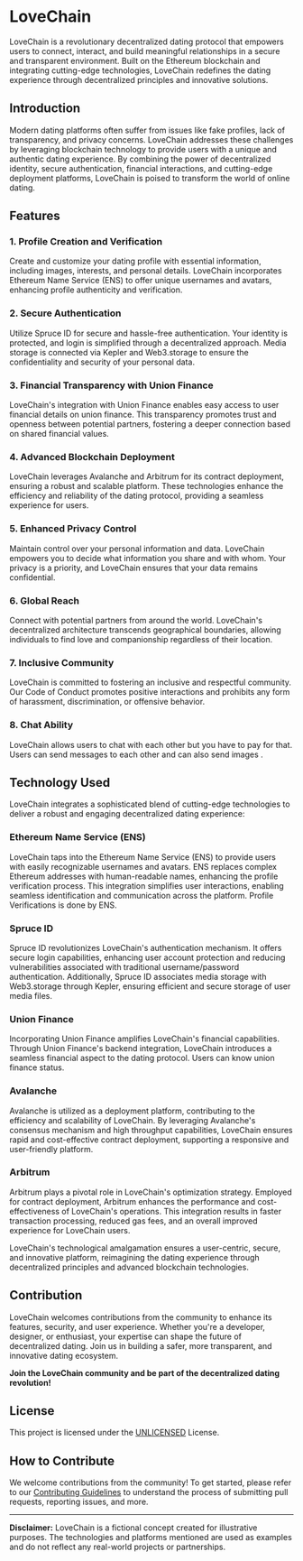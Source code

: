 # LoveChain

LoveChain is a revolutionary decentralized dating protocol that empowers users to connect, interact, and build meaningful relationships in a secure and transparent environment. Built on the Ethereum blockchain and integrating cutting-edge technologies, LoveChain redefines the dating experience through decentralized principles and innovative solutions.

## Introduction

Modern dating platforms often suffer from issues like fake profiles, lack of transparency, and privacy concerns. LoveChain addresses these challenges by leveraging blockchain technology to provide users with a unique and authentic dating experience. By combining the power of decentralized identity, secure authentication, financial interactions, and cutting-edge deployment platforms, LoveChain is poised to transform the world of online dating.

## Features

### 1. Profile Creation and Verification

Create and customize your dating profile with essential information, including images, interests, and personal details. LoveChain incorporates Ethereum Name Service (ENS) to offer unique usernames and avatars, enhancing profile authenticity and verification.

### 2. Secure Authentication

Utilize Spruce ID for secure and hassle-free authentication. Your identity is protected, and login is simplified through a decentralized approach. Media storage is connected via Kepler and Web3.storage to ensure the confidentiality and security of your personal data.

### 3. Financial Transparency with Union Finance

LoveChain's integration with Union Finance enables easy access to user financial details on union finance. This transparency promotes trust and openness between potential partners, fostering a deeper connection based on shared financial values.

### 4. Advanced Blockchain Deployment

LoveChain leverages Avalanche and Arbitrum for its contract deployment, ensuring a robust and scalable platform. These technologies enhance the efficiency and reliability of the dating protocol, providing a seamless experience for users.

### 5. Enhanced Privacy Control

Maintain control over your personal information and data. LoveChain empowers you to decide what information you share and with whom. Your privacy is a priority, and LoveChain ensures that your data remains confidential.

### 6. Global Reach

Connect with potential partners from around the world. LoveChain's decentralized architecture transcends geographical boundaries, allowing individuals to find love and companionship regardless of their location.

### 7. Inclusive Community

LoveChain is committed to fostering an inclusive and respectful community. Our Code of Conduct promotes positive interactions and prohibits any form of harassment, discrimination, or offensive behavior.

### 8. Chat Ability

LoveChain allows users to chat with each other but you have to pay for that. Users can send messages to each other and can also send images .


## Technology Used

LoveChain integrates a sophisticated blend of cutting-edge technologies to deliver a robust and engaging decentralized dating experience:


### Ethereum Name Service (ENS)

LoveChain taps into the Ethereum Name Service (ENS) to provide users with easily recognizable usernames and avatars. ENS replaces complex Ethereum addresses with human-readable names, enhancing the profile verification process. This integration simplifies user interactions, enabling seamless identification and communication across the platform. Profile Verifications is done by ENS.

### Spruce ID

Spruce ID revolutionizes LoveChain's authentication mechanism. It offers secure login capabilities, enhancing user account protection and reducing vulnerabilities associated with traditional username/password authentication. Additionally, Spruce ID associates media storage with Web3.storage through Kepler, ensuring efficient and secure storage of user media files.

### Union Finance

Incorporating Union Finance amplifies LoveChain's financial capabilities. Through Union Finance's backend integration, LoveChain introduces a seamless financial aspect to the dating protocol. Users can know union finance status.

### Avalanche

Avalanche is utilized as a deployment platform, contributing to the efficiency and scalability of LoveChain. By leveraging Avalanche's consensus mechanism and high throughput capabilities, LoveChain ensures rapid and cost-effective contract deployment, supporting a responsive and user-friendly platform.

### Arbitrum

Arbitrum plays a pivotal role in LoveChain's optimization strategy. Employed for contract deployment, Arbitrum enhances the performance and cost-effectiveness of LoveChain's operations. This integration results in faster transaction processing, reduced gas fees, and an overall improved experience for LoveChain users.

LoveChain's technological amalgamation ensures a user-centric, secure, and innovative platform, reimagining the dating experience through decentralized principles and advanced blockchain technologies.

## Contribution

LoveChain welcomes contributions from the community to enhance its features, security, and user experience. Whether you're a developer, designer, or enthusiast, your expertise can shape the future of decentralized dating. Join us in building a safer, more transparent, and innovative dating ecosystem.

**Join the LoveChain community and be part of the decentralized dating revolution!**

## License

This project is licensed under the [UNLICENSED](LICENSE) License.

## How to Contribute

We welcome contributions from the community! To get started, please refer to our [Contributing Guidelines](CONTRIBUTING.md) to understand the process of submitting pull requests, reporting issues, and more.

---

**Disclaimer:** LoveChain is a fictional concept created for illustrative purposes. The technologies and platforms mentioned are used as examples and do not reflect any real-world projects or partnerships.